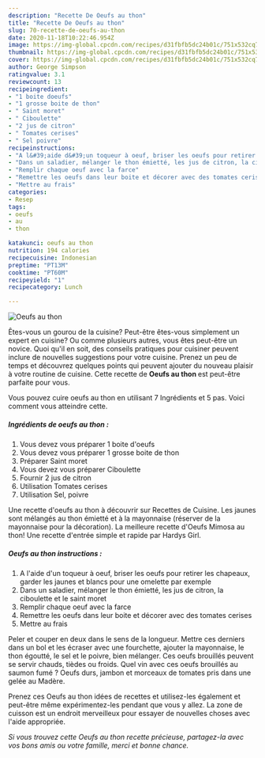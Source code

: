 ```yaml
---
description: "Recette De Oeufs au thon"
title: "Recette De Oeufs au thon"
slug: 70-recette-de-oeufs-au-thon
date: 2020-11-18T10:22:46.954Z
image: https://img-global.cpcdn.com/recipes/d31fbfb5dc24b01c/751x532cq70/oeufs-au-thon-photo-principale-de-la-recette.jpg
thumbnail: https://img-global.cpcdn.com/recipes/d31fbfb5dc24b01c/751x532cq70/oeufs-au-thon-photo-principale-de-la-recette.jpg
cover: https://img-global.cpcdn.com/recipes/d31fbfb5dc24b01c/751x532cq70/oeufs-au-thon-photo-principale-de-la-recette.jpg
author: George Simpson
ratingvalue: 3.1
reviewcount: 13
recipeingredient:
- "1 boite doeufs"
- "1 grosse boite de thon"
- " Saint moret"
- " Ciboulette"
- "2 jus de citron"
- " Tomates cerises"
- " Sel poivre"
recipeinstructions:
- "A l&#39;aide d&#39;un toqueur à oeuf, briser les oeufs pour retirer les chapeaux, garder les jaunes et blancs pour une omelette par exemple"
- "Dans un saladier, mélanger le thon émietté, les jus de citron, la ciboulette et le saint moret"
- "Remplir chaque oeuf avec la farce"
- "Remettre les oeufs dans leur boite et décorer avec des tomates cerises"
- "Mettre au frais"
categories:
- Resep
tags:
- oeufs
- au
- thon

katakunci: oeufs au thon 
nutrition: 194 calories
recipecuisine: Indonesian
preptime: "PT13M"
cooktime: "PT60M"
recipeyield: "1"
recipecategory: Lunch

---
```



![Oeufs au thon](https://img-global.cpcdn.com/recipes/d31fbfb5dc24b01c/751x532cq70/oeufs-au-thon-photo-principale-de-la-recette.jpg)

Êtes-vous un gourou de la cuisine? Peut-être êtes-vous simplement un expert en cuisine? Ou comme plusieurs autres, vous êtes peut-être un novice. Quoi qu'il en soit, des conseils pratiques pour cuisiner peuvent inclure de nouvelles suggestions pour votre cuisine. Prenez un peu de temps et découvrez quelques points qui peuvent ajouter du nouveau plaisir à votre routine de cuisine. Cette recette de <strong> Oeufs au thon </strong> est peut-être parfaite pour vous.

<!--inarticleads1-->

Vous pouvez cuire oeufs au thon en utilisant 7 Ingrédients et 5 pas. Voici comment vous atteindre cette.

##### Ingrédients de oeufs au thon :

1. Vous devez vous préparer 1 boite d&#39;oeufs
1. Vous devez vous préparer 1 grosse boite de thon
1. Préparer  Saint moret
1. Vous devez vous préparer  Ciboulette
1. Fournir 2 jus de citron
1. Utilisation  Tomates cerises
1. Utilisation  Sel, poivre


Une recette d&#39;oeufs au thon à découvrir sur Recettes de Cuisine. Les jaunes sont mélangés au thon émietté et à la mayonnaise (réserver de la mayonnaise pour la décoration). La meilleure recette d&#39;Oeufs Mimosa au thon! Une recette d&#39;entrée simple et rapide par Hardys Girl. 

<!--inarticleads2-->

##### Oeufs au thon instructions :

1. A l&#39;aide d&#39;un toqueur à oeuf, briser les oeufs pour retirer les chapeaux, garder les jaunes et blancs pour une omelette par exemple
1. Dans un saladier, mélanger le thon émietté, les jus de citron, la ciboulette et le saint moret
1. Remplir chaque oeuf avec la farce
1. Remettre les oeufs dans leur boite et décorer avec des tomates cerises
1. Mettre au frais


Peler et couper en deux dans le sens de la longueur. Mettre ces derniers dans un bol et les écraser avec une fourchette, ajouter la mayonnaise, le thon égoutté, le sel et le poivre, bien mélanger. Ces oeufs brouillés peuvent se servir chauds, tièdes ou froids. Quel vin avec ces oeufs brouillés au saumon fumé ? Oeufs durs, jambon et morceaux de tomates pris dans une gelée au Madère. 

<!--inarticleads1-->

<p>
Prenez ces Oeufs au thon idées de recettes et utilisez-les également et peut-être même expérimentez-les pendant que vous y allez. La zone de cuisson est un endroit merveilleux pour essayer de nouvelles choses avec l'aide appropriée.
</p>

<p>
<i>Si vous trouvez cette Oeufs au thon recette précieuse, partagez-la avec vos bons amis ou votre famille, merci et bonne chance.</i>
</p>
